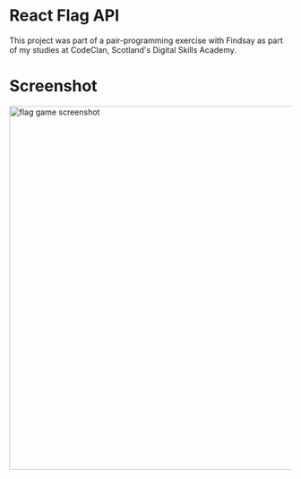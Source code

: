 # React Flag API

This project was part of a pair-programming exercise with Findsay as part of my studies at CodeClan, Scotland's Digital Skills Academy.

# Screenshot

<img src="https://i.imgur.com/HxFjBxN.png" alt="flag game screenshot" width="650px">
